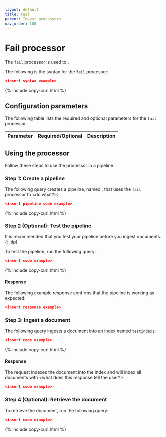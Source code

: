 ```yaml
---
layout: default
title: Fail
parent: Ingest processors
nav_order: 100
---
```


# Fail processor

The `fail` processor is used to <explain what is used to do>.

The following is the syntax for the `fail` processor:

```json
<insert syntax example>
```
{% include copy-curl.html %}

## Configuration parameters

The following table lists the required and optional parameters for the `fail` processor.

Parameter | Required/Optional | Description |
|-----------|-----------|-----------|
<insert the parameters>

## Using the processor

Follow these steps to use the processor in a pipeline.

### Step 1: Create a pipeline

The following query creates a pipeline, named <name>, that uses the `fail` processor to <do what?>: 

```json
<insert pipeline code example>
```
{% include copy-curl.html %}

### Step 2 (Optional): Test the pipeline

It is recommended that you test your pipeline before you ingest documents.
{: .tip}

To test the pipeline, run the following query:

```json
<insert code example>
```
{% include copy-curl.html %}

#### Response

The following example response confirms that the pipeline is working as expected:

```json
<insert response example>
```

### Step 3: Ingest a document 

The following query ingests a document into an index named `testindex1`:

```json
<insert code example>
```
{% include copy-curl.html %}

#### Response

The request indexes the document into the index <index name> and will index all documents with <what does this response tell the user?>.

```json
<insert code example>
```

### Step 4 (Optional): Retrieve the document

To retrieve the document, run the following query:

```json
<insert code example>
```
{% include copy-curl.html %}

<Provide any other information and code examples relevant to the user or use cases.>